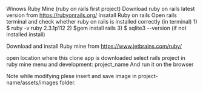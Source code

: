 Winows Ruby Mine (ruby on rails first project)
Download ruby on rails latest version from https://rubyonrails.org/
Insatall Ruby on rails 
Open rails terminal and check whether ruby on rails is installed correctly
(in terminal)
1)
$ ruby -v
ruby 2.3.1p112
2)
$gem install rails
3)
$ sqlite3 --version
(if not installed install)

Download and install Ruby mine from https://www.jetbrains.com/ruby/

open location where this clone app is downloaded
select rails project in ruby mine menu
and development: project_name 
And run it on the browser 


Note while modifying 
plese insert and save image in project-name/assets/images folder.
